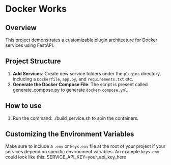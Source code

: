 # Docker Works

## Overview
This project demonstrates a customizable plugin architecture for Docker services using FastAPI.

## Project Structure
1. **Add Services**: Create new service folders under the `plugins` directory, including a `Dockerfile`, `app.py`, and `requirements.txt` etc.
2. **Generate the Docker Compose File**: The script is present called generate_compose.py to generate `docker-compose.yml`.

## How to use
1. Run the command: ./build_service.sh to spin the containers.

## Customizing the Environment Variables
Make sure to include a `.env` or `keys.env` file at the root of your project if your services depend on specific environment variables. An example `keys.env` could look like this:
SERVICE_API_KEY=your_api_key_here